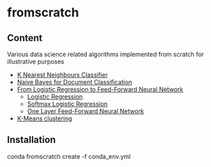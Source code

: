 # fromscratch
## Content
Various data science related algorithms implemented from scratch for illustrative purposes

* [K Nearest Neighbours Classifier](https://github.com/phonosync/fromscratch/blob/master/k_nearest_neighbours.ipynb)
* [Naive Bayes for Document Classification](https://github.com/phonosync/fromscratch/blob/master/naive_bayes.ipynb)
* [From Logistic Regression to Feed-Forward Neural Network](https://github.com/phonosync/fromscratch/tree/master/ff_nn)
    * [Logistic Regression](https://github.com/phonosync/fromscratch/blob/master/ff_nn/logistic_regression.ipynb)
    * [Softmax Logistic Regression](https://github.com/phonosync/fromscratch/blob/master/ff_nn/softmax_logreg.ipynb)
    * [One Layer Feed-Forward Neural Network](https://github.com/phonosync/fromscratch/blob/master/ff_nn/nn.ipynb)
* [K-Means clustering](https://github.com/phonosync/fromscratch/blob/master/kmeans.ipynb)

## Installation
conda fromscratch create -f conda_env.yml
